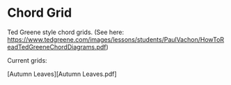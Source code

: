# Chord Grid

Ted Greene style chord grids. (See here: https://www.tedgreene.com/images/lessons/students/PaulVachon/HowToReadTedGreeneChordDiagrams.pdf)

Current grids:

[Autumn Leaves][Autumn Leaves.pdf]